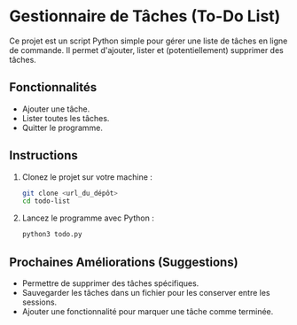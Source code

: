 # Gestionnaire de Tâches (To-Do List)
Ce projet est un script Python simple pour gérer une liste de tâches en ligne de commande.
Il permet d'ajouter, lister et (potentiellement) supprimer des tâches.
## Fonctionnalités
- Ajouter une tâche.
- Lister toutes les tâches.
- Quitter le programme.
## Instructions
1. Clonez le projet sur votre machine :
   ```bash
   git clone <url_du_dépôt>
   cd todo-list
   ```
2. Lancez le programme avec Python :
   ```bash
   python3 todo.py
   ```
## Prochaines Améliorations (Suggestions)
- Permettre de supprimer des tâches spécifiques.
- Sauvegarder les tâches dans un fichier pour les conserver entre les sessions.
- Ajouter une fonctionnalité pour marquer une tâche comme terminée.
